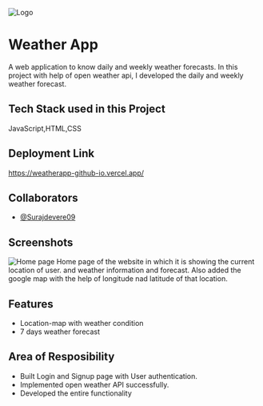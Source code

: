 
![Logo](https://i.imgur.com/9mYL7FZ.png)


# Weather App

A web application to know daily and weekly weather
forecasts. In this project with help of open weather api, I  developed the daily and weekly weather forecast.




## Tech Stack used in this Project

 JavaScript,HTML,CSS

 


## Deployment Link

https://weatherapp-github-io.vercel.app/


## Collaborators

- [@Surajdevere09](https://github.com/Surajdevere09)






## Screenshots

![Home page](https://i.imgur.com/6uw7r14.png)
 Home page of the website in which it is showing the current location of user. and weather information and forecast.
 Also added the google map with the help of longitude nad latitude of that location.








## Features
 
- Location-map with weather condition
- 7 days weather forecast


## Area of Resposibility

- Built Login and Signup page with User authentication.
- Implemented open weather API successfully.
- Developed the entire functionality
